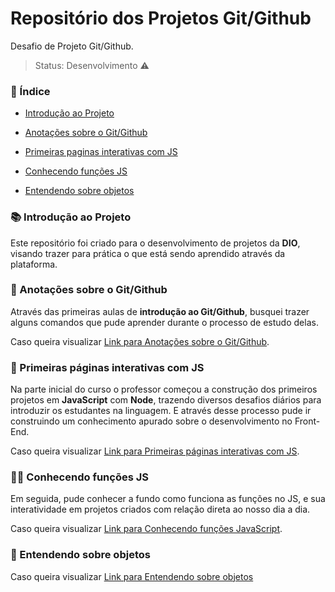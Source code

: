 # Repositório dos Projetos Git/Github
Desafio de Projeto Git/Github.

> Status: Desenvolvimento :warning:

### :bookmark_tabs: Índice

- [Introdução ao Projeto](#books-introdução-ao-projeto)

- [Anotações sobre o Git/Github](#page_with_curl-anota%C3%A7%C3%B5es-sobre-o-gitgithub)

- [Primeiras paginas interativas com JS](#triangular_flag_on_post-primeiras-p%C3%A1ginas-interativas-com-js)

- [Conhecendo funções JS](#woman_scientist-conhecendo-fun%C3%A7%C3%B5es-js)

- [Entendendo sobre objetos](#repeat_one-entendendo-sobre-objetos)

### :books: Introdução ao Projeto

Este repositório foi criado para o desenvolvimento de projetos da **DIO**, visando trazer para prática o que está sendo aprendido através da plataforma.

### :page_with_curl: Anotações sobre o Git/Github

Através das primeiras aulas de **introdução ao Git/Github**, busquei trazer alguns comandos que pude aprender durante o processo de estudo delas. 

Caso queira visualizar [Link para Anotações sobre o Git/Github](https://github.com/Pamelamorim1/dio-desafio-github-primeiro-repositorio/blob/e6ba0a52416283f15930a4fdee36590b6eea9e6e/Projetos/Introdu%C3%A7%C3%A3o%20ao%20Git%20e%20ao%20Github/Anota%C3%A7%C3%B5es%20sobre%20Git-Github.md).

### :triangular_flag_on_post: Primeiras páginas interativas com JS

Na parte inicial do curso o professor começou a construção dos primeiros projetos em **JavaScript** com **Node**, trazendo diversos desafios diários para introduzir os estudantes na linguagem. E através desse processo pude ir construindo um conhecimento apurado sobre o desenvolvimento no Front-End.

Caso queira visualizar [Link para Primeiras páginas interativas com JS](https://github.com/Pamelamorim1/dio-desafio-github-primeiro-repositorio/tree/main/Projetos/Primeiras%20paginas%20interativas%20com%20JS).

### :woman_scientist: Conhecendo funções JS

Em seguida, pude conhecer a fundo como funciona as funções no JS, e sua interatividade em projetos criados com relação direta ao nosso dia a dia. 

Caso queira visualizar [Link para Conhecendo funções JavaScript](https://github.com/Pamelamorim1/dio-desafio-github-primeiro-repositorio/tree/main/Projetos/Conhecendo%20func%C3%B5es%20JavaScript).

### :repeat_one: Entendendo sobre objetos

Caso queira visualizar [Link para Entendendo sobre objetos](https://github.com/Pamelamorim1/dio-desafio-github-primeiro-repositorio/tree/main/Projetos/Entendendo%20sobre%20objetos/Objetos)

